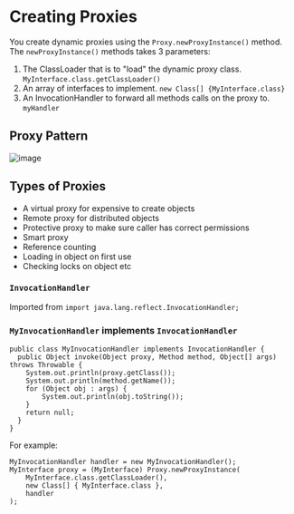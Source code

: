 # Creating Proxies
You create dynamic proxies using the `Proxy.newProxyInstance()` method. The `newProxyInstance()` methods takes 3 parameters:

1. The ClassLoader that is to "load" the dynamic proxy class.
`MyInterface.class.getClassLoader()`
2. An array of interfaces to implement.
`new Class[] {MyInterface.class}`
3. An InvocationHandler to forward all methods calls on the proxy to.
`myHandler`

## Proxy Pattern
![image](https://user-images.githubusercontent.com/5623994/52524680-bdddd500-2c6d-11e9-8ee7-3af61b3647d4.png)

## Types of Proxies
- A virtual proxy for expensive to create objects
- Remote proxy for distributed objects
- Protective proxy to make sure caller has correct permissions
- Smart proxy
- Reference counting
- Loading in object on first use
- Checking locks on object etc

### `InvocationHandler`
Imported from `import java.lang.reflect.InvocationHandler;`

### `MyInvocationHandler` implements `InvocationHandler`
```
public class MyInvocationHandler implements InvocationHandler {
  public Object invoke(Object proxy, Method method, Object[] args) throws Throwable {
    System.out.println(proxy.getClass());
    System.out.println(method.getName());
    for (Object obj : args) {
        System.out.println(obj.toString());
    }
    return null;
  }
}
```

For example:
```
MyInvocationHandler handler = new MyInvocationHandler();
MyInterface proxy = (MyInterface) Proxy.newProxyInstance(
	MyInterface.class.getClassLoader(),
	new Class[] { MyInterface.class },
	handler
);
```
